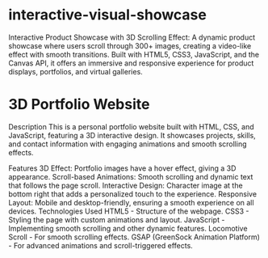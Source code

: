 # interactive-visual-showcase
 Interactive Product Showcase with 3D Scrolling Effect: A dynamic product showcase where users scroll through 300+ images, creating a video-like effect with smooth transitions. Built with HTML5, CSS3, JavaScript, and the Canvas API, it offers an immersive and responsive experience for product displays, portfolios, and virtual galleries.
# 3D Portfolio Website
Description
This is a personal portfolio website built with HTML, CSS, and JavaScript, featuring a 3D interactive design. It showcases projects, skills, and contact information with engaging animations and smooth scrolling effects.

Features
3D Effect: Portfolio images have a hover effect, giving a 3D appearance.
Scroll-based Animations: Smooth scrolling and dynamic text that follows the page scroll.
Interactive Design: Character image at the bottom right that adds a personalized touch to the experience.
Responsive Layout: Mobile and desktop-friendly, ensuring a smooth experience on all devices.
Technologies Used
HTML5 - Structure of the webpage.
CSS3 - Styling the page with custom animations and layout.
JavaScript - Implementing smooth scrolling and other dynamic features.
Locomotive Scroll - For smooth scrolling effects.
GSAP (GreenSock Animation Platform) - For advanced animations and scroll-triggered effects.
